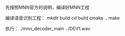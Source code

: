 先按照MNN官方的说明，编译好MNN工程

编译语音识别工程：
mkdir build
cd build
cmake ..
make

执行：
./mnn_decoder_main ../DEV1.wav
